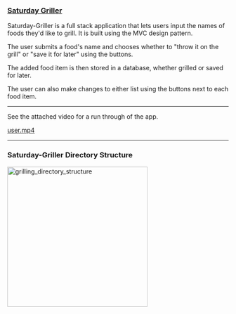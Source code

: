 ### [Saturday Griller](https://calm-inlet-44967.herokuapp.com/)

Saturday-Griller is a full stack application that lets users input the names of foods they'd like to grill. It is built using the MVC design pattern. 

The user submits a food's name and chooses whether to "throw it on the grill" or "save it for later" using the buttons. 

The added food item is then stored in a database, whether grilled or saved for later.

The user can also make changes to either list using the buttons next to each food item.

---

See the attached video for a run through of the app.

[user.mp4](quiver-file-url/65C68DA71B9B6600EB9D16E47547893E.mp4)

---
### Saturday-Griller Directory Structure

<img width="319" alt="grilling_directory_structure" src="https://user-images.githubusercontent.com/34424478/42044404-f0709056-7ac6-11e8-9a48-50a47fe7a7f2.png">


